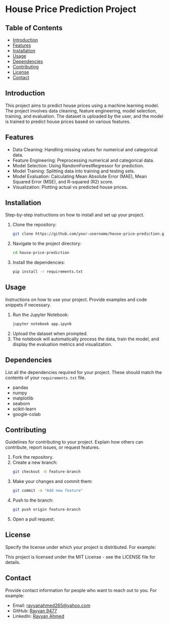 # House Price Prediction Project

## Table of Contents
- [Introduction](#introduction)
- [Features](#features)
- [Installation](#installation)
- [Usage](#usage)
- [Dependencies](#dependencies)
- [Contributing](#contributing)
- [License](#license)
- [Contact](#contact)

## Introduction
This project aims to predict house prices using a machine learning model. The project involves data cleaning, feature engineering, model selection, training, and evaluation. The dataset is uploaded by the user, and the model is trained to predict house prices based on various features.

## Features
- Data Cleaning: Handling missing values for numerical and categorical data.
- Feature Engineering: Preprocessing numerical and categorical data.
- Model Selection: Using RandomForestRegressor for prediction.
- Model Training: Splitting data into training and testing sets.
- Model Evaluation: Calculating Mean Absolute Error (MAE), Mean Squared Error (MSE), and R-squared (R2) score.
- Visualization: Plotting actual vs predicted house prices.

## Installation
Step-by-step instructions on how to install and set up your project.

1. Clone the repository:
    ```sh
    git clone https://github.com/your-username/house-price-prediction.git
    ```
2. Navigate to the project directory:
    ```sh
    cd house-price-prediction
    ```
3. Install the dependencies:
    ```sh
    pip install -r requirements.txt
    ```

## Usage
Instructions on how to use your project. Provide examples and code snippets if necessary.

1. Run the Jupyter Notebook:
    ```sh
    jupyter notebook app.ipynb
    ```
2. Upload the dataset when prompted.
3. The notebook will automatically process the data, train the model, and display the evaluation metrics and visualization.

## Dependencies
List all the dependencies required for your project. These should match the contents of your `requirements.txt` file.

- pandas
- numpy
- matplotlib
- seaborn
- scikit-learn
- google-colab

## Contributing
Guidelines for contributing to your project. Explain how others can contribute, report issues, or request features.

1. Fork the repository.
2. Create a new branch:
    ```sh
    git checkout -b feature-branch
    ```
3. Make your changes and commit them:
    ```sh
    git commit -m "Add new feature"
    ```
4. Push to the branch:
    ```sh
    git push origin feature-branch
    ```
5. Open a pull request.

## License
Specify the license under which your project is distributed. For example:

This project is licensed under the MIT License - see the LICENSE file for details.

## Contact
Provide contact information for people who want to reach out to you. For example:

- Email: rayyanahmed265@yahoo.com
- GitHub: [Rayyan 9477](https://github.com/Rayyan9477)
- LinkedIn: [Rayyan Ahmed](https://www.linkedin.com/in/rayyan-ahmed9477/)
